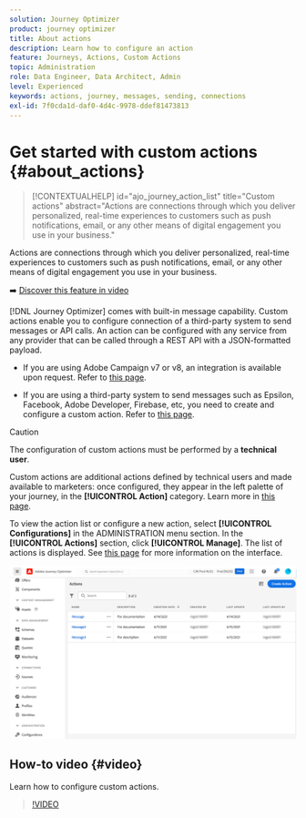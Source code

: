 ```yaml
---
solution: Journey Optimizer
product: journey optimizer
title: About actions
description: Learn how to configure an action
feature: Journeys, Actions, Custom Actions
topic: Administration
role: Data Engineer, Data Architect, Admin
level: Experienced
keywords: actions, journey, messages, sending, connections
exl-id: 7f0cda1d-daf0-4d4c-9978-ddef81473813
---
```

# Get started with custom actions {#about_actions}

>[!CONTEXTUALHELP]
>id="ajo_journey_action_list"
>title="Custom actions"
>abstract="Actions are connections through which you deliver personalized, real-time experiences to customers such as push notifications, email, or any other means of digital engagement you use in your business."

Actions are connections through which you deliver personalized, real-time experiences to customers such as push notifications, email, or any other means of digital engagement you use in your business.


➡️ [Discover this feature in video](#video)

[!DNL Journey Optimizer] comes with built-in message capability. Custom actions enable you to configure connection of a third-party system to send messages or API calls. An action can be configured with any service from any provider that can be called through a REST API with a JSON-formatted payload.

* If you are using Adobe Campaign v7 or v8, an integration is available upon request. Refer to [this page](../action/acc-action.md).

* If you are using a third-party system to send messages such as Epsilon, Facebook, Adobe Developer, Firebase, etc, you need to create and configure a custom action. Refer to [this page](../action/about-custom-action-configuration.md).

>[!CAUTION]
>
>The configuration of custom actions must be performed by a **technical user**.

Custom actions are additional actions defined by technical users and made available to marketers: once configured, they appear in the left palette of your journey, in the **[!UICONTROL Action]** category. Learn more in [this page](../building-journeys/about-journey-activities.md#action-activities). 

To view the action list or configure a new action, select **[!UICONTROL Configurations]** in the ADMINISTRATION menu section. In the  **[!UICONTROL Actions]** section, click **[!UICONTROL Manage]**. The list of actions is displayed. See [this page](../start/user-interface.md) for more information on the interface.

![](assets/custom1.png)

## How-to video {#video}

Learn how to configure custom actions.

>[!VIDEO](https://video.tv.adobe.com/v/3428396?quality=12)
